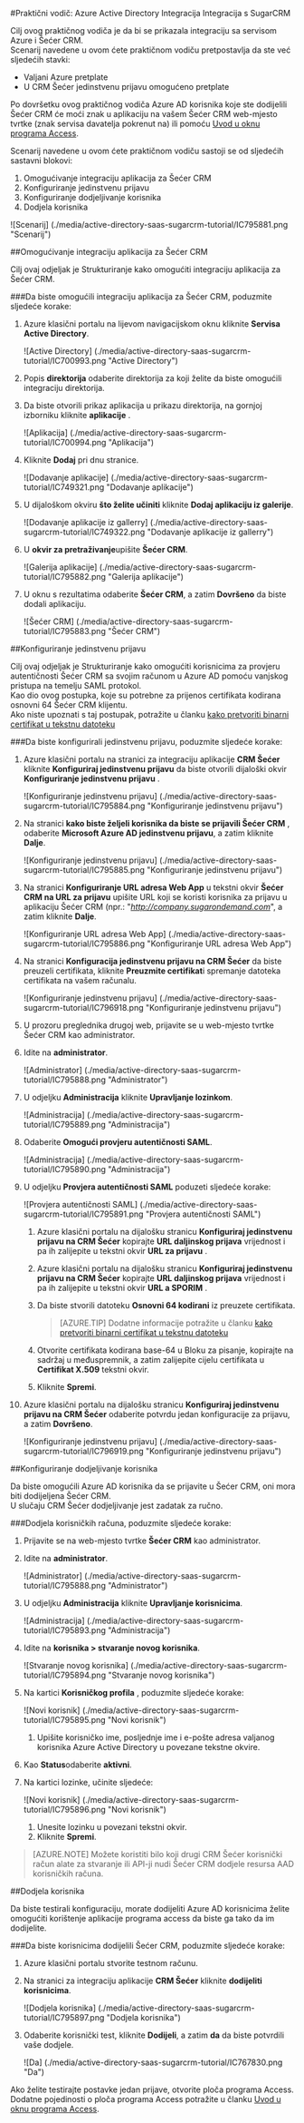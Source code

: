 <properties 
    pageTitle="Praktični vodič: Azure Active Directory Integracija Integracija s SugarCRM | Microsoft Azure" 
    description="Saznajte kako koristiti SugarCRM s Azure Active Directory da biste omogućili jedinstvenu prijavu, automatiziranog dodjele resursa i više!" 
    services="active-directory" 
    authors="jeevansd"  
    documentationCenter="na" 
    manager="femila"/>
<tags 
    ms.service="active-directory" 
    ms.devlang="na" 
    ms.topic="article" 
    ms.tgt_pltfrm="na" 
    ms.workload="identity" 
    ms.date="09/11/2016" 
    ms.author="jeedes" />

#<a name="tutorial-azure-active-directory-integration-integration-with-sugarcrm"></a>Praktični vodič: Azure Active Directory Integracija Integracija s SugarCRM
  
Cilj ovog praktičnog vodiča je da bi se prikazala integraciju sa servisom Azure i Šećer CRM.  
Scenarij navedene u ovom ćete praktičnom vodiču pretpostavlja da ste već sljedećih stavki:

-   Valjani Azure pretplate
-   U CRM Šećer jedinstvenu prijavu omogućeno pretplate
  
Po dovršetku ovog praktičnog vodiča Azure AD korisnika koje ste dodijelili Šećer CRM će moći znak u aplikaciju na vašem Šećer CRM web-mjesto tvrtke (znak servisa davatelja pokrenut na) ili pomoću [Uvod u oknu programa Access](active-directory-saas-access-panel-introduction.md).
  
Scenarij navedene u ovom ćete praktičnom vodiču sastoji se od sljedećih sastavni blokovi:

1.  Omogućivanje integraciju aplikacija za Šećer CRM
2.  Konfiguriranje jedinstvenu prijavu
3.  Konfiguriranje dodjeljivanje korisnika
4.  Dodjela korisnika

![Scenarij] (./media/active-directory-saas-sugarcrm-tutorial/IC795881.png "Scenarij")

##<a name="enabling-the-application-integration-for-sugar-crm"></a>Omogućivanje integraciju aplikacija za Šećer CRM
  
Cilj ovaj odjeljak je Strukturiranje kako omogućiti integraciju aplikacija za Šećer CRM.

###<a name="to-enable-the-application-integration-for-sugar-crm-perform-the-following-steps"></a>Da biste omogućili integraciju aplikacija za Šećer CRM, poduzmite sljedeće korake:

1.  Azure klasični portalu na lijevom navigacijskom oknu kliknite **Servisa Active Directory**.

    ![Active Directory] (./media/active-directory-saas-sugarcrm-tutorial/IC700993.png "Active Directory")

2.  Popis **direktorija** odaberite direktorija za koji želite da biste omogućili integraciju direktorija.

3.  Da biste otvorili prikaz aplikacija u prikazu direktorija, na gornjoj izborniku kliknite **aplikacije** .

    ![Aplikacija] (./media/active-directory-saas-sugarcrm-tutorial/IC700994.png "Aplikacija")

4.  Kliknite **Dodaj** pri dnu stranice.

    ![Dodavanje aplikacije] (./media/active-directory-saas-sugarcrm-tutorial/IC749321.png "Dodavanje aplikacije")

5.  U dijaloškom okviru **što želite učiniti** kliknite **Dodaj aplikaciju iz galerije**.

    ![Dodavanje aplikacije iz gallerry] (./media/active-directory-saas-sugarcrm-tutorial/IC749322.png "Dodavanje aplikacije iz gallerry")

6.  U **okvir za pretraživanje**upišite **Šećer CRM**.

    ![Galerija aplikacije] (./media/active-directory-saas-sugarcrm-tutorial/IC795882.png "Galerija aplikacije")

7.  U oknu s rezultatima odaberite **Šećer CRM**, a zatim **Dovršeno** da biste dodali aplikaciju.

    ![Šećer CRM] (./media/active-directory-saas-sugarcrm-tutorial/IC795883.png "Šećer CRM")

##<a name="configuring-single-sign-on"></a>Konfiguriranje jedinstvenu prijavu
  
Cilj ovaj odjeljak je Strukturiranje kako omogućiti korisnicima za provjeru autentičnosti Šećer CRM sa svojim računom u Azure AD pomoću vanjskog pristupa na temelju SAML protokol.  
Kao dio ovog postupka, koje su potrebne za prijenos certifikata kodirana osnovni 64 Šećer CRM klijentu.  
Ako niste upoznati s taj postupak, potražite u članku [kako pretvoriti binarni certifikat u tekstnu datoteku](http://youtu.be/PlgrzUZ-Y1o)

###<a name="to-configure-single-sign-on-perform-the-following-steps"></a>Da biste konfigurirali jedinstvenu prijavu, poduzmite sljedeće korake:

1.  Azure klasični portalu na stranici za integraciju aplikacije **CRM Šećer** kliknite **Konfiguriraj jedinstvenu prijavu** da biste otvorili dijaloški okvir **Konfiguriranje jedinstvenu prijavu** .

    ![Konfiguriranje jedinstvenu prijavu] (./media/active-directory-saas-sugarcrm-tutorial/IC795884.png "Konfiguriranje jedinstvenu prijavu")

2.  Na stranici **kako biste željeli korisnika da biste se prijavili Šećer CRM** , odaberite **Microsoft Azure AD jedinstvenu prijavu**, a zatim kliknite **Dalje**.

    ![Konfiguriranje jedinstvenu prijavu] (./media/active-directory-saas-sugarcrm-tutorial/IC795885.png "Konfiguriranje jedinstvenu prijavu")

3.  Na stranici **Konfiguriranje URL adresa Web App** u tekstni okvir **Šećer CRM na URL za prijavu** upišite URL koji se koristi korisnika za prijavu u aplikaciju Šećer CRM (npr.: "*http://company.sugarondemand.com*", a zatim kliknite **Dalje**.

    ![Konfiguriranje URL adresa Web App] (./media/active-directory-saas-sugarcrm-tutorial/IC795886.png "Konfiguriranje URL adresa Web App")

4.  Na stranici **Konfiguracija jedinstvenu prijavu na CRM Šećer** da biste preuzeli certifikata, kliknite **Preuzmite certifikat**i spremanje datoteka certifikata na vašem računalu.

    ![Konfiguriranje jedinstvenu prijavu] (./media/active-directory-saas-sugarcrm-tutorial/IC796918.png "Konfiguriranje jedinstvenu prijavu")

5.  U prozoru preglednika drugoj web, prijavite se u web-mjesto tvrtke Šećer CRM kao administrator.

6.  Idite na **administrator**.

    ![Administrator] (./media/active-directory-saas-sugarcrm-tutorial/IC795888.png "Administrator")

7.  U odjeljku **Administracija** kliknite **Upravljanje lozinkom**.

    ![Administracija] (./media/active-directory-saas-sugarcrm-tutorial/IC795889.png "Administracija")

8.  Odaberite **Omogući provjeru autentičnosti SAML**.

    ![Administracija] (./media/active-directory-saas-sugarcrm-tutorial/IC795890.png "Administracija")

9.  U odjeljku **Provjera autentičnosti SAML** poduzeti sljedeće korake:

    ![Provjera autentičnosti SAML] (./media/active-directory-saas-sugarcrm-tutorial/IC795891.png "Provjera autentičnosti SAML")

    1.  Azure klasični portalu na dijalošku stranicu **Konfiguriraj jedinstvenu prijavu na CRM Šećer** kopirajte **URL daljinskog prijava** vrijednost i pa ih zalijepite u tekstni okvir **URL za prijavu** .
    2.  Azure klasični portalu na dijalošku stranicu **Konfiguriraj jedinstvenu prijavu na CRM Šećer** kopirajte **URL daljinskog prijava** vrijednost i pa ih zalijepite u tekstni okvir **URL a SPORIM** .
    3.  Da biste stvorili datoteku **Osnovni 64 kodirani** iz preuzete certifikata.

        >[AZURE.TIP] Dodatne informacije potražite u članku [kako pretvoriti binarni certifikat u tekstnu datoteku](http://youtu.be/PlgrzUZ-Y1o)

    4.  Otvorite certifikata kodirana base-64 u Bloku za pisanje, kopirajte na sadržaj u međuspremnik, a zatim zalijepite cijelu certifikata u **Certifikat X.509** tekstni okvir.
    5.  Kliknite **Spremi**.

10. Azure klasični portalu na dijalošku stranicu **Konfiguriraj jedinstvenu prijavu na CRM Šećer** odaberite potvrdu jedan konfiguracije za prijavu, a zatim **Dovršeno**.

    ![Konfiguriranje jedinstvenu prijavu] (./media/active-directory-saas-sugarcrm-tutorial/IC796919.png "Konfiguriranje jedinstvenu prijavu")

##<a name="configuring-user-provisioning"></a>Konfiguriranje dodjeljivanje korisnika
  
Da biste omogućili Azure AD korisnika da se prijavite u Šećer CRM, oni mora biti dodijeljena Šećer CRM.  
U slučaju CRM Šećer dodjeljivanje jest zadatak za ručno.

###<a name="to-provision-a-user-accounts-perform-the-following-steps"></a>Dodjela korisničkih računa, poduzmite sljedeće korake:

1.  Prijavite se na web-mjesto tvrtke **Šećer CRM** kao administrator.

2.  Idite na **administrator**.

    ![Administrator] (./media/active-directory-saas-sugarcrm-tutorial/IC795888.png "Administrator")

3.  U odjeljku **Administracija** kliknite **Upravljanje korisnicima**.

    ![Administracija] (./media/active-directory-saas-sugarcrm-tutorial/IC795893.png "Administracija")

4.  Idite na **korisnika \> stvaranje novog korisnika**.

    ![Stvaranje novog korisnika] (./media/active-directory-saas-sugarcrm-tutorial/IC795894.png "Stvaranje novog korisnika")

5.  Na kartici **Korisničkog profila** , poduzmite sljedeće korake:

    ![Novi korisnik] (./media/active-directory-saas-sugarcrm-tutorial/IC795895.png "Novi korisnik")

    1.  Upišite korisničko ime, posljednje ime i e-pošte adresa valjanog korisnika Azure Active Directory u povezane tekstne okvire.

6.  Kao **Status**odaberite **aktivni**.

7.  Na kartici lozinke, učinite sljedeće:

    ![Novi korisnik] (./media/active-directory-saas-sugarcrm-tutorial/IC795896.png "Novi korisnik")

    1.  Unesite lozinku u povezani tekstni okvir.
    2.  Kliknite **Spremi**.

>[AZURE.NOTE] Možete koristiti bilo koji drugi CRM Šećer korisnički račun alate za stvaranje ili API-ji nudi Šećer CRM dodjele resursa AAD korisničkih računa.

##<a name="assigning-users"></a>Dodjela korisnika
  
Da biste testirali konfiguraciju, morate dodijeliti Azure AD korisnicima želite omogućiti korištenje aplikacije programa access da biste ga tako da im dodijelite.

###<a name="to-assign-users-to-sugar-crm-perform-the-following-steps"></a>Da biste korisnicima dodijelili Šećer CRM, poduzmite sljedeće korake:

1.  Azure klasični portalu stvorite testnom računu.

2.  Na stranici za integraciju aplikacije **CRM Šećer** kliknite **dodijeliti korisnicima**.

    ![Dodjela korisnika] (./media/active-directory-saas-sugarcrm-tutorial/IC795897.png "Dodjela korisnika")

3.  Odaberite korisnički test, kliknite **Dodijeli**, a zatim **da** da biste potvrdili vaše dodjele.

    ![Da] (./media/active-directory-saas-sugarcrm-tutorial/IC767830.png "Da")
  
Ako želite testirajte postavke jedan prijave, otvorite ploča programa Access. Dodatne pojedinosti o ploča programa Access potražite u članku [Uvod u oknu programa Access](active-directory-saas-access-panel-introduction.md).